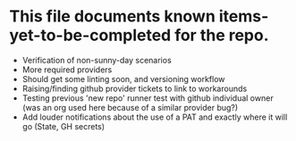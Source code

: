 # This file documents known items-yet-to-be-completed for the repo.

- Verification of non-sunny-day scenarios
- More required providers
- Should get some linting soon, and versioning workflow
- Raising/finding github provider tickets to link to workarounds
- Testing previous 'new repo' runner test with github individual owner (was an org used here because of a similar provider bug?)
- Add louder notifications about the use of a PAT and exactly where it will go (State, GH secrets)
